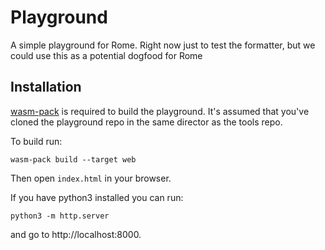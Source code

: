 # Playground

A simple playground for Rome. Right now just to test
the formatter, but we could use this as a potential dogfood for Rome

## Installation

[wasm-pack](https://github.com/rustwasm/wasm-pack) is 
required to build the playground. It's assumed that you've
cloned the playground repo in the same director as the tools repo.

To build run:
```
wasm-pack build --target web
```

Then open `index.html` in your browser.

If you have python3 installed you can run:
```
python3 -m http.server
```
and go to http://localhost:8000.